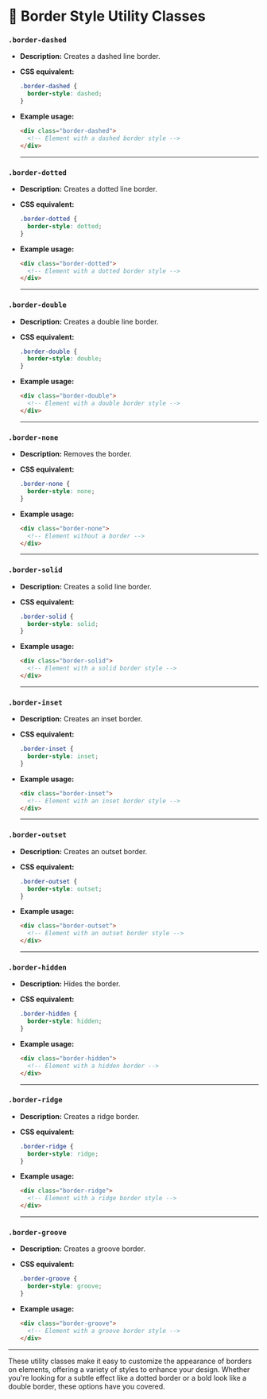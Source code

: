 # 🎨 Border Style Utility Classes  

### `.border-dashed`  
- **Description:** Creates a dashed line border.  
- **CSS equivalent:**  
  ```css
  .border-dashed {
    border-style: dashed;
  }
  ```  
- **Example usage:**  
  ```html
  <div class="border-dashed">
    <!-- Element with a dashed border style -->
  </div>
  ```

  ---

### `.border-dotted`  
- **Description:** Creates a dotted line border.  
- **CSS equivalent:**  
  ```css
  .border-dotted {
    border-style: dotted;
  }
  ```  
- **Example usage:**  
  ```html
  <div class="border-dotted">
    <!-- Element with a dotted border style -->
  </div>
  ```

  ---

### `.border-double`  
- **Description:** Creates a double line border.  
- **CSS equivalent:**  
  ```css
  .border-double {
    border-style: double;
  }
  ```  
- **Example usage:**  
  ```html
  <div class="border-double">
    <!-- Element with a double border style -->
  </div>
  ```

  ---

### `.border-none`  
- **Description:** Removes the border.  
- **CSS equivalent:**  
  ```css
  .border-none {
    border-style: none;
  }
  ```  
- **Example usage:**  
  ```html
  <div class="border-none">
    <!-- Element without a border -->
  </div>
  ```

  ---

### `.border-solid`  
- **Description:** Creates a solid line border.  
- **CSS equivalent:**  
  ```css
  .border-solid {
    border-style: solid;
  }
  ```  
- **Example usage:**  
  ```html
  <div class="border-solid">
    <!-- Element with a solid border style -->
  </div>
  ```

  ---

### `.border-inset`  
- **Description:** Creates an inset border.  
- **CSS equivalent:**  
  ```css
  .border-inset {
    border-style: inset;
  }
  ```  
- **Example usage:**  
  ```html
  <div class="border-inset">
    <!-- Element with an inset border style -->
  </div>
  ```

  ---

### `.border-outset`  
- **Description:** Creates an outset border.  
- **CSS equivalent:**  
  ```css
  .border-outset {
    border-style: outset;
  }
  ```  
- **Example usage:**  
  ```html
  <div class="border-outset">
    <!-- Element with an outset border style -->
  </div>
  ```

  ---

### `.border-hidden`  
- **Description:** Hides the border.  
- **CSS equivalent:**  
  ```css
  .border-hidden {
    border-style: hidden;
  }
  ```  
- **Example usage:**  
  ```html
  <div class="border-hidden">
    <!-- Element with a hidden border -->
  </div>
  ```

  ---

### `.border-ridge`  
- **Description:** Creates a ridge border.  
- **CSS equivalent:**  
  ```css
  .border-ridge {
    border-style: ridge;
  }
  ```  
- **Example usage:**  
  ```html
  <div class="border-ridge">
    <!-- Element with a ridge border style -->
  </div>
  ```

  ---

### `.border-groove`  
- **Description:** Creates a groove border.  

- **CSS equivalent:**  
  ```css
  .border-groove {
    border-style: groove;
  }
  ```  
- **Example usage:**  
  ```html
  <div class="border-groove">
    <!-- Element with a groove border style -->
  </div>
  ```
  
---  
 
These utility classes make it easy to customize the appearance of borders on elements, offering a variety of styles to enhance your design. Whether you're looking for a subtle effect like a dotted border or a bold look like a double border, these options have you covered.